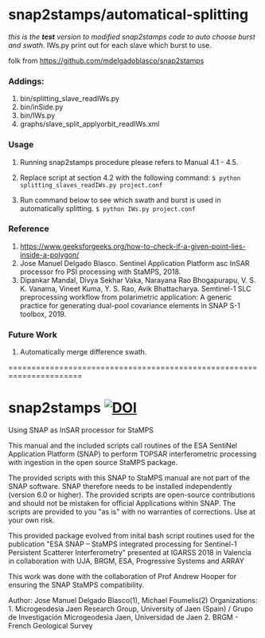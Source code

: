
# snap2stamps/automatical-splitting

*this is the **test** version to modified snap2stamps code to auto choose burst and swath.*
IWs.py print out for each slave which burst to use.

folk from https://github.com/mdelgadoblasco/snap2stamps

### Addings:

1. bin/splitting_slave_readIWs.py
2. bin/inSide.py
3. bin/IWs.py
4. graphs/slave_split_applyorbit_readIWs.xml

### Usage

1. Running snap2stamps procedure please refers to Manual 4.1 - 4.5.
2. Replace script at section 4.2 with the following command:
```$ python splitting_slaves_readIWs.py project.conf```

2. Run command below to see which swath and burst is used in automatically splitting.
```$ python IWs.py project.conf```

### Reference
1. https://www.geeksforgeeks.org/how-to-check-if-a-given-point-lies-inside-a-polygon/
2. Jose Manuel Delgado Blasco. Sentinel Application Platform asc InSAR processor fro PSI processing with StaMPS, 2018.
3. Dipankar Mandal, Divya Sekhar Vaka, Narayana Rao Bhogapurapu, V. S. K. Vanama, Vineet Kuma, Y. S. Rao, Avik Bhattacharya. Semtinel-1 SLC preprocessing workflow from polarimetric application: A generic practice for generating dual-pool covariance elements in SNAP S-1 toolbox, 2019.

### Future Work
1. Automatically merge difference swath.


======================================================================
# snap2stamps <a href="https://doi.org/10.5281/zenodo.1308687"><img src="https://zenodo.org/badge/DOI/10.5281/zenodo.1308687.svg" alt="DOI"></a> 

Using SNAP as InSAR processor for StaMPS

This manual and the included scripts call routines of the ESA SentiNel Application Platform (SNAP) to perform TOPSAR interferometric processing with ingestion in the open source StaMPS package.

The provided scripts with this SNAP to StaMPS manual are not part of the SNAP software. SNAP therefore needs to be installed independently (version 6.0 or higher). The provided scripts are open-source contributions and should not be mistaken for official Applications within SNAP. The scripts are provided to you "as is" with no warranties of corrections. Use at your own risk.

This provided package evolved from inital bash script routines used for the publication "ESA SNAP – StaMPS integrated processing for Sentinel-1 Persistent Scatterer Interferometry" presented at IGARSS 2018 in Valencia in collaboration with UJA, BRGM, ESA, Progressive Systems and ARRAY

This work was done with the collaboration of Prof Andrew Hooper for ensuring the SNAP StaMPS compatibility.

Author: Jose Manuel Delgado Blasco(1), Michael Foumelis(2) Organizations: 1. Microgeodesia Jaen Research Group, University of Jaen (Spain) / Grupo de Investigación Microgeodesia Jaen, Universidad de Jaen 2. BRGM - French Geological Survey
